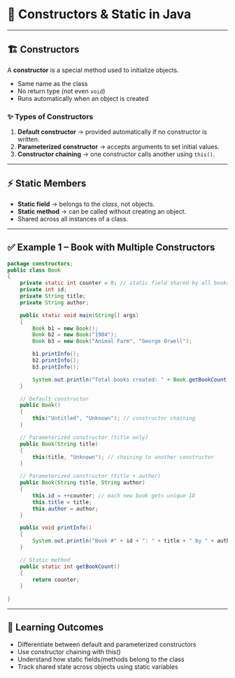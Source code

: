 # 📘 Constructors & Static in Java

---

## 🏗 Constructors

A **constructor** is a special method used to initialize objects.
- Same name as the class
- No return type (not even `void`)
- Runs automatically when an object is created

### ✨ Types of Constructors
1. **Default constructor** → provided automatically if no constructor is written.
2. **Parameterized constructor** → accepts arguments to set initial values.
3. **Constructor chaining** → one constructor calls another using `this()`.

---

## ⚡ Static Members

- **Static field** → belongs to the *class*, not objects.
- **Static method** → can be called without creating an object.
- Shared across all instances of a class.

---

## ✅ Example 1 – Book with Multiple Constructors

```java
package constructors;
public class Book 
{
    private static int counter = 0; // static field shared by all books
    private int id;
    private String title;
    private String author;

    public static void main(String[] args) 
    {
        Book b1 = new Book();
        Book b2 = new Book("1984");
        Book b3 = new Book("Animal Farm", "George Orwell");

        b1.printInfo();
        b2.printInfo();
        b3.printInfo();

        System.out.println("Total books created: " + Book.getBookCount());
    }

    // Default constructor
    public Book() 
    {
        this("Untitled", "Unknown"); // constructor chaining
    }

    // Parameterized constructor (title only)
    public Book(String title) 
    {
        this(title, "Unknown"); // chaining to another constructor
    }

    // Parameterized constructor (title + author)
    public Book(String title, String author) 
    {
        this.id = ++counter; // each new book gets unique ID
        this.title = title;
        this.author = author;
    }

    public void printInfo() 
    {
        System.out.println("Book #" + id + ": " + title + " by " + author);
    }

    // Static method
    public static int getBookCount() 
    {
        return counter;
    }
    
}
```
---

## 🎯 Learning Outcomes

- Differentiate between default and parameterized constructors
- Use constructor chaining with this()
- Understand how static fields/methods belong to the class
- Track shared state across objects using static variables